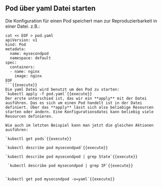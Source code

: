 ## Pod über yaml Datei starten
Die Konfiguration für einen Pod speichert man zur Reproduzierbarkeit in einer Datei. z.B.:   
```
cat << EOF > pod.yaml
apiVersion: v1
kind: Pod
metadata:
  name: mysecondpod
  namespace: default
spec:
  containers:
  - name: nginx
    image: nginx
EOF
```{{execute}}
Die yaml Datei wird benutzt um den Pod zu starten:   
`kubectl apply -f pod.yaml`{{execute}}   
Der erste unterschied ist, das wir ein **apply** mit der Datei ausführen. Das es sich um einen Pod handelt ist in der Datei definiert. Über das **apply** lässt sich also beliebige Resourcen starten oder ändern. Eine Konfigurationsdatei kann beliebig viele Resourcen definieren.   

Wie auch im letzten Beispiel kann man jetzt die gleichen Aktionen ausführen:   
      
`kubectl get pods`{{execute}}  
    
`kubectl describe pod mysecondpod`{{execute}}   
     
`kubectl describe pod mysecondpod | grep State`{{execute}}      

 `kubectl describe pod mysecondpod | grep IP`{{execute}}    

   
`kubectl get pod mysecondpod -o=yaml`{{execute}}   

